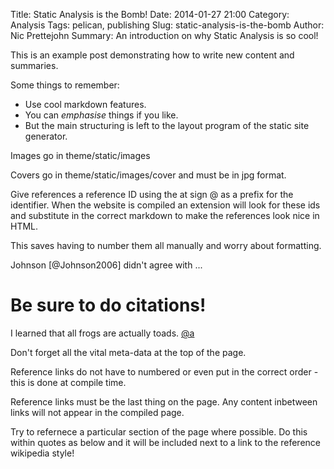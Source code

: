 Title: Static Analysis is the Bomb!
Date: 2014-01-27 21:00
Category: Analysis
Tags: pelican, publishing
Slug: static-analysis-is-the-bomb
Author: Nic Prettejohn
Summary: An introduction on why Static Analysis is so cool!

This is an example post demonstrating how to write new content and summaries.

Some things to remember:
 * Use cool markdown features.
 * You can *emphasise* things if you like.
 * But the main structuring is left to the layout program of the static site 
generator.

Images go in theme/static/images

Covers go in theme/static/images/cover and must be in jpg format.

Give references a reference ID using the at sign @ as a prefix for the 
identifier.
When the website is compiled an extension will look for these ids and
substitute in the correct markdown to make the references look nice in HTML.

This saves having to number them all manually and worry about formatting.

Johnson [@Johnson2006] didn't agree with ...


Be sure to do citations!
========================
I learned that all frogs are actually toads. [@a]

Don't forget all the vital meta-data at the top of the page.

Reference links do not have to numbered or even put in the correct order - 
this is done at compile time.


[@a]: http://google.com/?q=Frogs+Are+Toads
Reference links must be the last thing on the page. Any content inbetween
 links will not appear in the compiled page.

Try to refernece a particular section of the page where possible. Do this
within quotes as below and it will be included next to a link to the reference
wikipedia style!

[@Johnson2006 "Page 6, section 2"]: http://dx.doi.org/10.1002/aris.201
